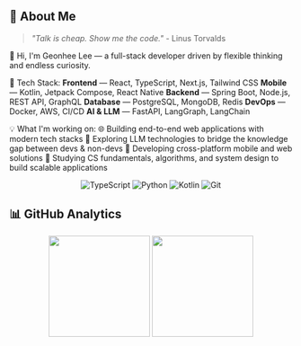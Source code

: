 
## 🚀 About Me

> *"Talk is cheap. Show me the code."* - Linus Torvalds
> 
👋 Hi, I'm Geonhee Lee — a full-stack developer driven by flexible thinking and endless curiosity.

🔧 Tech Stack:
**Frontend** — React, TypeScript, Next.js, Tailwind CSS
**Mobile** — Kotlin, Jetpack Compose, React Native
**Backend** — Spring Boot, Node.js, REST API, GraphQL
**Database** — PostgreSQL, MongoDB, Redis
**DevOps** — Docker, AWS, CI/CD
**AI & LLM** — FastAPI, LangGraph, LangChain

💡 What I'm working on:
🌐 Building end-to-end web applications with modern tech stacks
🧠 Exploring LLM technologies to bridge the knowledge gap between devs & non-devs
📱 Developing cross-platform mobile and web solutions
💪 Studying CS fundamentals, algorithms, and system design to build scalable applications

<div align="center">
  <img src="https://img.shields.io/badge/typescript-%23007ACC.svg?style=for-the-badge&logo=typescript&logoColor=white" alt="TypeScript"/>
  <img src="https://img.shields.io/badge/Python-3776AB?style=for-the-badge&logo=python&logoColor=white" alt="Python"/>
  <img src="https://img.shields.io/badge/Kotlin-7F52FF?style=for-the-badge&logo=kotlin&logoColor=white" alt="Kotlin"/>
  <img src="https://img.shields.io/badge/Git-F05032?style=for-the-badge&logo=git&logoColor=white" alt="Git"/>
</div>


</div>

## 📊 GitHub Analytics

<div align="center">
    <img height="180em" src="https://github-readme-stats.vercel.app/api?username=tumblecat44&show_icons=true&theme=tokyonight"/>
    <img height="180em" src="https://github-readme-stats.vercel.app/api/top-langs/?username=tumblecat44&layout=compact&langs_count=8&theme=tokyonight&hide_border=true"/>
</div>

